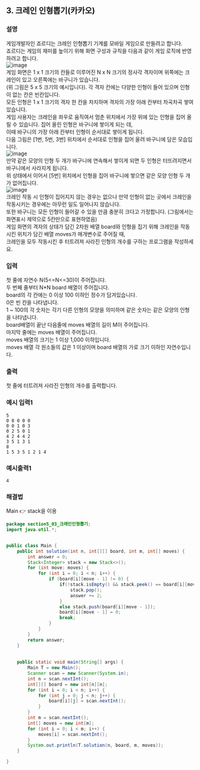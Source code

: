 ## 3. 크레인 인형뽑기(카카오)  
  
### 설명  
게임개발자인 죠르디는 크레인 인형뽑기 기계를 모바일 게임으로 만들려고 합니다.  
죠르디는 게임의 재미를 높이기 위해 화면 구성과 규칙을 다음과 같이 게임 로직에 반영하려고 합니다.  
![image](https://github.com/han-tomas/HTJ_AlgorithmStudy/assets/124488773/56ed6061-5028-4695-a209-6476bc2bfd54)  
게임 화면은 1 x 1 크기의 칸들로 이루어진 N x N 크기의 정사각 격자이며 위쪽에는 크레인이 있고 오른쪽에는 바구니가 있습니다.  
(위 그림은 5 x 5 크기의 예시입니다). 각 격자 칸에는 다양한 인형이 들어 있으며 인형이 없는 칸은 빈칸입니다.  
모든 인형은 1 x 1 크기의 격자 한 칸을 차지하며 격자의 가장 아래 칸부터 차곡차곡 쌓여 있습니다.  
게임 사용자는 크레인을 좌우로 움직여서 멈춘 위치에서 가장 위에 있는 인형을 집어 올릴 수 있습니다.   집어 올린 인형은 바구니에 쌓이게 되는 데,  
이때 바구니의 가장 아래 칸부터 인형이 순서대로 쌓이게 됩니다.  
다음 그림은 [1번, 5번, 3번] 위치에서 순서대로 인형을 집어 올려 바구니에 담은 모습입니다.  
![image](https://github.com/han-tomas/HTJ_AlgorithmStudy/assets/124488773/39815304-52b6-4a14-a936-c5c9aa094966)  
만약 같은 모양의 인형 두 개가 바구니에 연속해서 쌓이게 되면 두 인형은 터뜨려지면서 바구니에서 사라지게 됩니다.  
위 상태에서 이어서 [5번] 위치에서 인형을 집어 바구니에 쌓으면 같은 모양 인형 두 개가 없어집니다.  
![image](https://github.com/han-tomas/HTJ_AlgorithmStudy/assets/124488773/1acba0f1-4b2a-4be4-8bb6-155fc8226e24)  
크레인 작동 시 인형이 집어지지 않는 경우는 없으나 만약 인형이 없는 곳에서 크레인을 작동시키는 경우에는 아무런 일도 일어나지 않습니다.  
또한 바구니는 모든 인형이 들어갈 수 있을 만큼 충분히 크다고 가정합니다. (그림에서는 화면표시 제약으로 5칸만으로 표현하였음)  
게임 화면의 격자의 상태가 담긴 2차원 배열 board와 인형을 집기 위해 크레인을 작동시킨 위치가 담긴 배열 moves가 매개변수로 주어질 때,  
크레인을 모두 작동시킨 후 터트려져 사라진 인형의 개수를 구하는 프로그램을 작성하세요.  
  
### 입력  
첫 줄에 자연수 N(5<=N<=30)이 주어집니다.  
두 번째 줄부터 N*N board 배열이 주어집니다.  
board의 각 칸에는 0 이상 100 이하인 정수가 담겨있습니다.  
0은 빈 칸을 나타냅니다.  
1 ~ 100의 각 숫자는 각기 다른 인형의 모양을 의미하며 같은 숫자는 같은 모양의 인형을 나타냅니다.  
board배열이 끝난 다음줄에 moves 배열의 길이 M이 주어집니다.  
마지막 줄에는 moves 배열이 주어집니다.  
moves 배열의 크기는 1 이상 1,000 이하입니다.  
moves 배열 각 원소들의 값은 1 이상이며 board 배열의 가로 크기 이하인 자연수입니다.    
  
### 출력  
첫 줄에 터트려져 사라진 인형의 개수를 출력합니다.  
  
### 예시 입력1  
```
5
0 0 0 0 0
0 0 1 0 3
0 2 5 0 1
4 2 4 4 2
3 5 1 3 1
8
1 5 3 5 1 2 1 4
```  
    
### 예시출력1  

```
4
```  
  
### 해결법  
Main 👉 stack을 이용  

```java
package section5_03_크레인인형뽑기;
import java.util.*;


public class Main {
	public int solution(int n, int[][] board, int m, int[] moves) {
		int answer = 0;
		Stack<Integer> stack = new Stack<>();
		for (int move: moves) {
			for (int i = 0; i < n; i++) {
				if (board[i][move - 1] != 0) {
					if(!stack.isEmpty() && stack.peek() == board[i][move-1]) {
						stack.pop();
						answer += 2;
					}
					else stack.push(board[i][move - 1]);
					board[i][move - 1] = 0;
					break;
				}
			}
		}
		return answer;
	}
	
	
	public static void main(String[] args) {
		Main T = new Main();
		Scanner scan = new Scanner(System.in);
		int n = scan.nextInt();
		int[][] board = new int[n][n];
		for (int i = 0; i < n; i++) {
			for (int j = 0; j < n; j++) {
				board[i][j] = scan.nextInt();
			}
		}
		int m = scan.nextInt();
		int[] moves = new int[m];
		for (int i = 0; i < m; i++) {
			moves[i] = scan.nextInt();
		}
		System.out.println(T.solution(n, board, m, moves));
	}

}
```